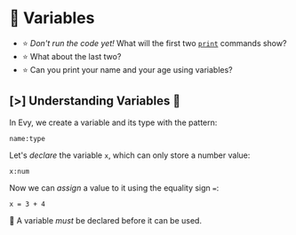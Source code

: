 # 🧮 Variables

- ⭐️ _Don't run the code yet!_
  What will the first two [`print`] commands show?
- ⭐️ What about the last two?
- ⭐️ Can you print your name and your age using variables?

[`print`]: /docs/builtins.html#print

## [>] Understanding Variables 📖

In Evy, we create a variable and its type with the pattern:

```evy
name:type
```

Let's _declare_ the variable `x`, which can only store a number value:

```evy
x:num
```

Now we can _assign_ a value to it using the equality sign `=`:

```evy
x = 3 + 4
```

📌 A variable _must_ be declared before it can be used.

